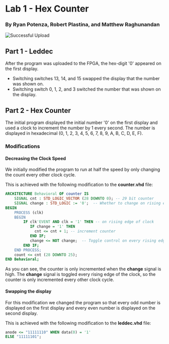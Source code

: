 # Lab 1 - Hex Counter

### By Ryan Potenza, Robert Plastina, and Matthew Raghunandan

![Successful Upload](images/successful_upload.png)

## Part 1 - Leddec

After the program was uploaded to the FPGA, the hex-digit '0' appeared on the first display.

- Switching switches 13, 14, and 15 swapped the display that the number was shown on.
- Switching switch 0, 1, 2, and 3 switched the number that was shown on the display.

## Part 2 - Hex Counter

The initial program displayed the initial number '0' on the first display and used a clock to increment the number by 1 every second. The number is displayed in hexadecimal (0, 1, 2, 3, 4, 5, 6, 7, 8, 9, A, B, C, D, E, F).

### Modifications

#### Decreasing the Clock Speed

We initially modified the program to run at half the speed by only changing the count every other clock cycle.

This is achieved with the following modification to the **counter.vhd** file:

```vhdl
ARCHITECTURE Behavioral OF counter IS
	SIGNAL cnt : STD_LOGIC_VECTOR (28 DOWNTO 0); -- 29 bit counter
    SIGNAL change : STD_LOGIC := '0';  -- Whether to change on rising edge
BEGIN
	PROCESS (clk)
	BEGIN
		IF clk'EVENT AND clk = '1' THEN -- on rising edge of clock
	   	   IF change = '1' THEN
			 cnt <= cnt + 1; -- increment counter
		   END IF;
		   change <= NOT change;  -- Toggle control on every rising edge
		END IF;
	END PROCESS;
	count <= cnt (28 DOWNTO 25);
END Behavioral;
```

As you can see, the counter is only incremented when the **change** signal is high. The **change** signal is toggled every rising edge of the clock, so the counter is only incremented every other clock cycle.

#### Swapping the display

For this modification we changed the program so that every odd number is displayed on the first display and every even number is displayed on the second display.

This is achieved with the following modification to the **leddec.vhd** file:

```vhdl
anode <= "11111110" WHEN data(0) = '1'
ELSE "11111101";
```
